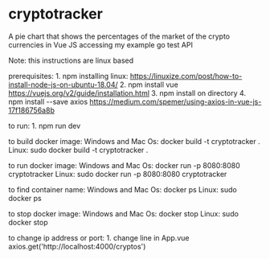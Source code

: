 # cryptotracker
A pie chart that shows the percentages of the market of the crypto currencies in Vue JS accessing my example go test API

Note: this instructions are linux based

prerequisites:
	1. npm  installing linux: https://linuxize.com/post/how-to-install-node-js-on-ubuntu-18.04/
	2. npm install vue https://vuejs.org/v2/guide/installation.html 
	3. npm install on directory
	4. npm install --save axios https://medium.com/spemer/using-axios-in-vue-js-17f186756a8b

to run:
	1. npm run dev


to build docker image: 
	Windows and Mac Os:
		docker build -t cryptotracker .
	Linux:
		sudo docker build -t cryptotracker .

to run docker image:
	Windows and Mac Os:
		docker run -p 8080:8080 cryptotracker
	Linux:
		sudo docker run -p 8080:8080 cryptotracker

to find container name:
	Windows and Mac Os:
		docker ps
	Linux: 
		sudo docker ps

to stop docker image:
	Windows and Mac Os:
		docker stop <container name>
	Linux:
		sudo docker stop <container name> 


to change ip address or port:
	1. change line in App.vue axios.get('http://localhost:4000/cryptos')

